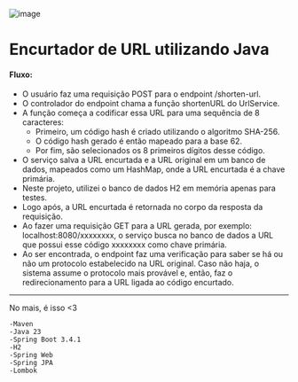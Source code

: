 
![image](https://th.bing.com/th/id/OIP.lwDa90HV9bdav2987iyL6QHaHa?w=200&h=200&rs=1&pid=ImgDetMain)

# Encurtador de URL utilizando Java

#### Fluxo:
* O usuário faz uma requisição POST para o endpoint /shorten-url.
* O controlador do endpoint chama a função shortenURL do UrlService.
* A função começa a codificar essa URL para uma sequência de 8 caracteres:
    * Primeiro, um código hash é criado utilizando o algoritmo SHA-256.
    * O código hash gerado é então mapeado para a base 62.
    * Por fim, são selecionados os 8 primeiros dígitos desse código.
* O serviço salva a URL encurtada e a URL original em um banco de dados, mapeados como um  HashMap, onde a URL encurtada é a chave primária.
* Neste projeto, utilizei o banco de dados H2 em memória apenas para testes.
* Logo após, a URL encurtada é retornada no corpo da resposta da requisição.
* Ao fazer uma requisição GET para a URL gerada, por exemplo: localhost:8080/xxxxxxxx, o serviço busca no banco de dados a URL que possui esse código xxxxxxxx como chave primária.
* Ao ser encontrada, o endpoint faz uma verificação para saber se há ou não um protocolo estabelecido na URL original. Caso não haja, o sistema assume o protocolo mais provável e, então, faz o redirecionamento para a URL ligada ao código encurtado.


---

No mais, é isso <3

    -Maven
    -Java 23
    -Spring Boot 3.4.1
    -H2
    -Spring Web
    -Spring JPA
    -Lombok




